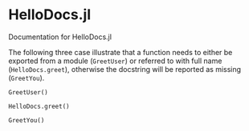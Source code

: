 # HelloDocs.jl

Documentation for HelloDocs.jl

The following three case illustrate that a function needs to either be exported from a module (`GreetUser`) or referred to with full name (`HelloDocs.greet`), otherwise the docstring will be reported as missing (`GreetYou`).


```@docs
GreetUser()
```

```@docs
HelloDocs.greet()
```

```@docs
GreetYou()
```


